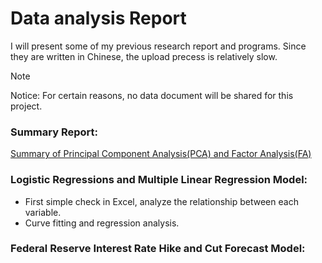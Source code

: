 # Data analysis Report
I will present some of my previous research report and programs. 
Since they are written in Chinese, the upload precess is relatively slow.  
>[!NOTE]
>Notice: For certain reasons, no data document will be shared for this project. 

### Summary Report:  
   [Summary of Principal Component Analysis(PCA) and Factor Analysis(FA)](https://github.com/Olivia-qiu-xiaowu/DataAnalysisReport/blob/main/PCA%20and%20FA.md)
  
### Logistic Regressions and Multiple Linear Regression Model:
  - First simple check in Excel, analyze the relationship between each variable.
  - Curve fitting and regression analysis.

### Federal Reserve Interest Rate Hike and Cut Forecast Model:
